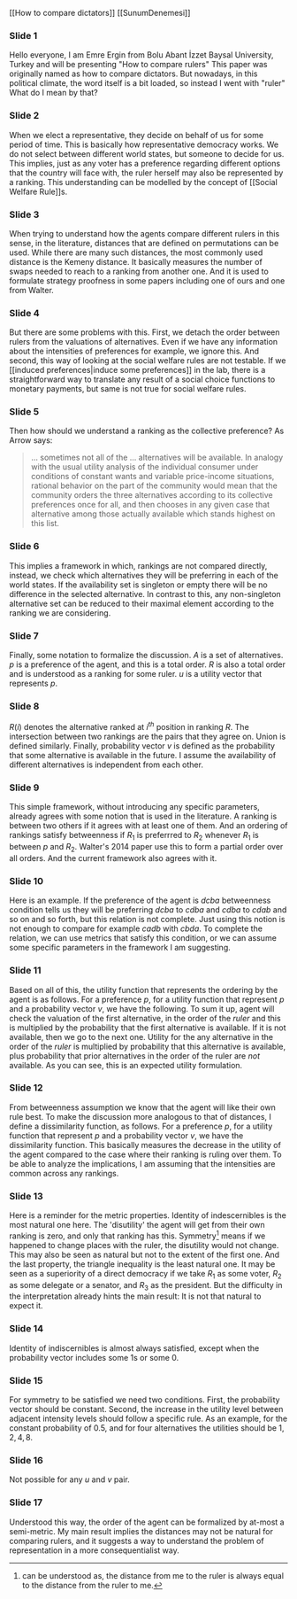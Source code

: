 [[How to compare dictators]]
[[SunumDenemesi]]

### Slide 1
Hello everyone, I am Emre Ergin from Bolu Abant İzzet Baysal University, Turkey and will be presenting "How to compare rulers"
This paper was originally named as how to compare dictators. But nowadays, in this political climate, the word itself is a bit loaded, so instead I went with "ruler"
What do I mean by that?

### Slide 2
When we elect a representative, they decide on behalf of us for some period of time. This is basically how representative democracy works. We do not select between different world states, but someone to decide for us. This implies, just as any voter has a preference regarding different options that the country will face with, the ruler herself may also be represented by a ranking. This understanding can be modelled by the concept of [[Social Welfare Rule]]s.

### Slide 3
When trying to understand how the agents compare different rulers in this sense, in the literature, distances that are defined on permutations can be used. While there are many such distances, the most commonly used distance is the Kemeny distance. It basically measures the number of swaps needed to reach to a ranking from another one. And it is used to formulate strategy proofness in some papers including one of ours and one from Walter.

### Slide 4
But there are some problems with this. First, we detach the order between rulers from the valuations of alternatives. Even if we have any information about the intensities of preferences for example, we ignore this. And second, this way of looking at the social welfare rules are not testable. If we [[induced preferences|induce some preferences]] in the lab, there is a straightforward way to translate any result of a social choice functions to monetary payments, but same is not true for social welfare rules.

### Slide 5
Then how should we understand a ranking as the collective preference? As Arrow says:
>... sometimes not all of the ... alternatives will be available. In analogy with the usual utility analysis of the individual consumer under conditions of constant wants and variable price-income situations, rational behavior on the part of the community would mean that the community orders the three alternatives according to its collective preferences once for all, and then chooses in any given case that alternative among those actually available which stands highest on this list.

### Slide 6
This implies a framework in which, rankings are not compared directly, instead, we check which alternatives they will be preferring in each of the world states. If the availability set is singleton or empty there will be no difference in the selected alternative. In contrast to this, any non-singleton alternative set can be reduced to their maximal element according to the ranking we are considering.

### Slide 7
Finally, some notation to formalize the discussion. $A$ is a set of alternatives. $p$ is a preference of the agent, and this is a total order. $R$ is also a total order and is understood as a ranking for some ruler. $u$ is a utility vector that represents $p$.

### Slide 8
$R(i)$ denotes the alternative ranked at $i^{th}$ position in ranking $R$. The intersection between two rankings are the pairs that they agree on. Union is defined similarly. Finally, probability vector $v$ is defined as the probability that some alternative is available in the future. I assume the availability of different alternatives is independent from each other.

### Slide 9
This simple framework, without introducing any specific parameters, already agrees with some notion that is used in the literature. A ranking is between two others if it agrees with at least one of them. And an ordering of rankings satisfy betweenness if $R_1$ is preferrred to $R_2$ whenever $R_1$ is between $p$ and $R_2$. Walter's 2014 paper use this to form a partial order over all orders. And the current framework also agrees with it.

### Slide 10
Here is an example. If the preference of the agent is $dcba$ betweenness condition tells us they will be preferring $dcba$ to $cdba$ and $cdba$ to $cdab$ and so on and so forth, but this relation is not complete. Just using this notion is not enough to compare for example $cadb$ with $cbda$. To complete the relation, we can use metrics that satisfy this condition, or we can assume some specific parameters in the framework I am suggesting.

### Slide 11
Based on all of this, the utility function that represents the ordering by the agent is as follows. For a preference $p$, for a utility function that represent $p$ and a probability vector $v$, we have the following. To sum it up, agent will check the valuation of the first alternative, in the order of the _ruler_ and this is multiplied by the probability that the first alternative is available. If it is not available, then we go to the next one. Utility for the any alternative in the order of the _ruler_ is multiplied by probability that this alternative is available, plus probability that prior alternatives in the order of the ruler are _not_ available. As you can see, this is an expected utility formulation.

### Slide 12
From betweenness assumption we know that the agent will like their own rule best. To make the discussion more analogous to that of distances, I define a dissimilarity function, as follows. For a preference $p$, for a utility function that represent $p$ and a probability vector $v$, we have the dissimilarity function. This basically measures the decrease in the utility of the agent compared to the case where their ranking is ruling over them. To be able to analyze the implications, I am assuming that the intensities are common across any rankings.

### Slide 13
Here is a reminder for the metric properties. Identity of indescernibles is the most natural one here. The 'disutility' the agent will get from their own ranking is zero, and only that ranking has this. Symmetry[^1] means if we happened to change places with the ruler, the disutility would not change. This may also be seen as natural but not to the extent of the first one. And the last property, the triangle inequality is the least natural one. It may be seen as a superiority of a direct democracy if we take $R_1$ as some voter, $R_2$ as some delegate or a senator, and $R_3$ as the president. But the difficulty in the interpretation already hints the main result: It is not that natural to expect it.

### Slide 14
Identity of indiscernibles is almost always satisfied, except when the probability vector includes some $1$s or some $0$. 

### Slide 15
For symmetry to be satisfied we need two conditions. First, the probability vector should be constant. Second, the increase in the utility level between adjacent intensity levels should follow a specific rule. As an example, for the constant probability of $0.5$, and for four alternatives the utilities should be $1,2,4,8$.

### Slide 16
Not possible for any $u$ and $v$ pair.

### Slide 17
Understood this way, the order of the agent can be formalized by at-most a semi-metric. My main result implies the distances may not be natural for comparing rulers, and it suggests a way to understand the problem of representation in a more consequentialist way.





[^1]:can be understood as, the distance from me to the ruler is always equal to the distance from the ruler to me.

